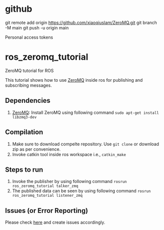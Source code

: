 # github

git remote add origin https://github.com/xiaoqiuslam/ZeroMQ.git
git branch -M main
git push -u origin main

Personal access tokens


# ros_zeromq_tutorial
ZeroMQ tutorial for ROS

This tutorial shows how to use [ZeroMQ](http://zeromq.org/) inside ros for publishing and subscribing messages.

## Dependencies
1. [ZeroMQ](http://zeromq.org/): Install ZeroMQ using following command `sudo apt-get install libzmq3-dev`

## Compilation
1. Make sure to download compelte repository. Use `git clone` or download zip as per convenience.
1. Invoke catkin tool inside ros workspace i.e., `catkin_make`

## Steps to run
1. Invoke the publisher by using following command `rosrun ros_zeromq_tutorial talker_zmq`
1. The published data can be seen by using following command `rosrun ros_zeromq_tutorial listener_zmq`

## Issues (or Error Reporting)
Please check [here](https://github.com/ravijo/ros_zeromq_tutorial/issues) and create issues accordingly.
